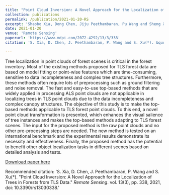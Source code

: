 ```yaml
---
title: "Point Cloud Inversion: A Novel Approach for the Localization of Trees in Forests from TLS Data"
collection: publications
permalink: /publication/2021-01-20-RS
excerpt: 'Shaobo Xia, Dong Chen, Jiju Peethambaran, Pu Wang and Sheng Xu(*)'
date: 2021-01-20
venue: 'Remote Sensing'
paperurl: 'https://www.mdpi.com/2072-4292/13/3/338'
citation: 'S. Xia, D. Chen, J. Peethambaran, P. Wang and S. Xu(*). &quot;Point Cloud Inversion: A Novel Approach for the Localization of Trees in Forests from TLS Data.&quot; <i>Remote Sensing</i>. vol. 13(3), pp. 338, 2021, doi: 10.3390/rs13030338.'

---
```

Tree localization in point clouds of forest scenes is critical in the forest inventory. Most of the existing methods proposed for TLS forest data are based on model fitting or point-wise features which are time-consuming, sensitive to data incompleteness and complex tree structures. Furthermore, these methods often require lots of preprocessing such as ground filtering and noise removal. The fast and easy-to-use top-based methods that are widely applied in processing ALS point clouds are not applicable in localizing trees in TLS point clouds due to the data incompleteness and complex canopy structures. The objective of this study is to make the top-based methods applicable to TLS forest point clouds. To this end, a novel point cloud transformation is presented, which enhances the visual salience of tree instances and makes the top-based methods adapting to TLS forest scenes. The input for the proposed method is the raw point clouds and no other pre-processing steps are needed. The new method is tested on an international benchmark and the experimental results demonstrate its necessity and effectiveness. Finally, the proposed method has the potential to benefit other object localization tasks in different scenes based on detailed analysis and tests.

[Download paper here](http://lostagex.github.io/files/2021-01-20-RS.pdf)

Recommended citation: 'S. Xia, D. Chen, J. Peethambaran, P. Wang and S. Xu(*). &quot;Point Cloud Inversion: A Novel Approach for the Localization of Trees in Forests from TLS Data.&quot; <i>Remote Sensing</i>. vol. 13(3), pp. 338, 2021, doi: 10.3390/rs13030338.'




